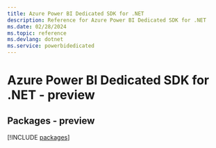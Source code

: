 ```yaml
---
title: Azure Power BI Dedicated SDK for .NET
description: Reference for Azure Power BI Dedicated SDK for .NET
ms.date: 02/28/2024
ms.topic: reference
ms.devlang: dotnet
ms.service: powerbidedicated
---
```

# Azure Power BI Dedicated SDK for .NET - preview
## Packages - preview
[!INCLUDE [packages](power-bi-dedicated-index.md)]